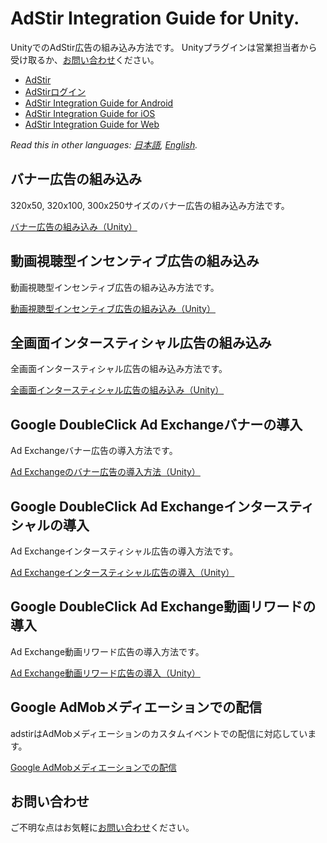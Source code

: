# AdStir Integration Guide for Unity.

UnityでのAdStir広告の組み込み方法です。
Unityプラグインは営業担当者から受け取るか、[お問い合わせ](https://ja.ad-stir.com/contact "お問い合わせ")ください。

* [AdStir](https://ja.ad-stir.com/ "AdStir")
* [AdStirログイン](https://ja.ad-stir.com/login "AdStirログイン")
* [AdStir Integration Guide for Android](https://github.com/united-adstir/AdStir-Integration-Guide-Android/ "AdStir Integration Guide for Android")
* [AdStir Integration Guide for iOS](https://github.com/united-adstir/AdStir-Integration-Guide-iOS/ "AdStir Integration Guide for iOS")
* [AdStir Integration Guide for Web](https://github.com/united-adstir/AdStir-Integration-Guide-Web/ "AdStir Integration Guide for Web")

*Read this in other languages: [日本語](README.md), [English](README.en.md).*

## バナー広告の組み込み

320x50, 320x100, 300x250サイズのバナー広告の組み込み方法です。

[バナー広告の組み込み（Unity）](https://github.com/united-adstir/AdStir-Integration-Guide-Unity/wiki/%E3%83%90%E3%83%8A%E3%83%BC%E5%BA%83%E5%91%8A%E3%81%AE%E5%B0%8E%E5%85%A5)

## 動画視聴型インセンティブ広告の組み込み

動画視聴型インセンティブ広告の組み込み方法です。

[動画視聴型インセンティブ広告の組み込み（Unity）](https://github.com/united-adstir/AdStir-Integration-Guide-Unity/wiki/%E5%8B%95%E7%94%BB%E8%A6%96%E8%81%B4%E5%9E%8B%E3%82%A4%E3%83%B3%E3%82%BB%E3%83%B3%E3%83%86%E3%82%A3%E3%83%96%E5%BA%83%E5%91%8A%E3%81%AE%E7%B5%84%E3%81%BF%E8%BE%BC%E3%81%BF "動画視聴型インセンティブ広告の組み込み（Unity）")

## 全画面インタースティシャル広告の組み込み

全画面インタースティシャル広告の組み込み方法です。

[全画面インタースティシャル広告の組み込み（Unity）](https://github.com/united-adstir/AdStir-Integration-Guide-Unity/wiki/%E5%85%A8%E7%94%BB%E9%9D%A2%E3%82%A4%E3%83%B3%E3%82%BF%E3%83%BC%E3%82%B9%E3%83%86%E3%82%A3%E3%82%B7%E3%83%A3%E3%83%AB%E5%BA%83%E5%91%8A%E3%81%AE%E7%B5%84%E3%81%BF%E8%BE%BC%E3%81%BF "全画面インタースティシャル広告の組み込み（Unity）")

## Google DoubleClick Ad Exchangeバナーの導入

Ad Exchangeバナー広告の導入方法です。

[Ad Exchangeのバナー広告の導入方法（Unity）](https://github.com/united-adstir/AdStir-Integration-Guide-Unity/wiki/Ad-Exchange-%E3%82%A2%E3%83%97%E3%83%AA%E5%86%85%E5%BA%83%E5%91%8A%E3%81%AE%E5%B0%8E%E5%85%A5 "Ad Exchangeのバナー広告の導入方法（Unity）")

## Google DoubleClick Ad Exchangeインタースティシャルの導入

Ad Exchangeインタースティシャル広告の導入方法です。

[Ad Exchangeインタースティシャル広告の導入（Unity）](https://github.com/united-adstir/AdStir-Integration-Guide-Unity/wiki/Ad-Exchange%E3%82%A4%E3%83%B3%E3%82%BF%E3%83%BC%E3%82%B9%E3%83%86%E3%82%A3%E3%82%B7%E3%83%A3%E3%83%AB%E5%BA%83%E5%91%8A%E3%81%AE%E5%B0%8E%E5%85%A5 "Ad Exchangeのインタースティシャル広告の導入方法（Unity）")

## Google DoubleClick Ad Exchange動画リワードの導入

Ad Exchange動画リワード広告の導入方法です。

[Ad Exchange動画リワード広告の導入（Unity）](https://github.com/united-adstir/AdStir-Integration-Guide-Unity/wiki/Ad-Exchange%E5%8B%95%E7%94%BB%E3%83%AA%E3%83%AF%E3%83%BC%E3%83%89%E5%BA%83%E5%91%8A%E3%81%AE%E5%B0%8E%E5%85%A5 "Ad Exchange動画リワード広告の導入（Unity）")

## Google AdMobメディエーションでの配信

adstirはAdMobメディエーションのカスタムイベントでの配信に対応しています。

[Google AdMobメディエーションでの配信](https://github.com/united-adstir/AdStir-Integration-Guide-Unity/wiki/Google-AdMob%E3%83%A1%E3%83%87%E3%82%A3%E3%82%A8%E3%83%BC%E3%82%B7%E3%83%A7%E3%83%B3%E3%81%A7%E3%81%AE%E9%85%8D%E4%BF%A1)

## お問い合わせ

ご不明な点はお気軽に[お問い合わせ](https://ja.ad-stir.com/contact "お問い合わせ")ください。
